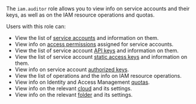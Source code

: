 The `iam.auditor` role allows you to view info on service accounts and their keys, as well as on the IAM resource operations and quotas.

Users with this role can:
* View the list of [service accounts](../../iam/concepts/users/accounts.md#sa) and information on them.
* View info on [access permissions](../../iam/concepts/access-control/index.md) assigned for service accounts.
* View the list of service account [API keys](../../iam/concepts/authorization/api-key.md) and information on them.
* View the list of service account [static access keys](../../iam/concepts/authorization/access-key.md) and information on them.
* View info on service account [authorized keys](../../iam/concepts/authorization/key.md).
* View the list of operations and the info on IAM resource operations.
* View info on Identity and Access Management [quotas](../../iam/concepts/limits.md#iam-quotas).
* View info on the relevant [cloud](../../resource-manager/concepts/resources-hierarchy.md#cloud) and its settings.
* View info on the relevant [folder](../../resource-manager/concepts/resources-hierarchy.md#folder) and its settings.